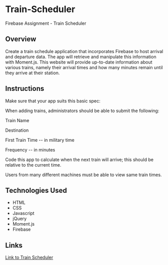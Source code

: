 # Train-Scheduler

Firebase Assignment - Train Scheduler 


## Overview
Create a train schedule application that incorporates Firebase to host arrival and departure data. The app will retrieve and manipulate this information with Moment.js. This website will provide up-to-date information about various trains, namely their arrival times and how many minutes remain until they arrive at their station.


## Instructions


Make sure that your app suits this basic spec:


When adding trains, administrators should be able to submit the following:


Train Name


Destination


First Train Time -- in military time


Frequency -- in minutes


Code this app to calculate when the next train will arrive; this should be relative to the current time.


Users from many different machines must be able to view same train times.


## Technologies Used
- HTML
- CSS
- Javascript
- jQuery
- Moment.js
- Firebase


## Links
[Link to Train Scheduler](https://lianadanae.github.io/Train-Scheduler/)